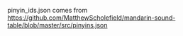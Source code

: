 pinyin_ids.json comes from https://github.com/MatthewScholefield/mandarin-sound-table/blob/master/src/pinyins.json